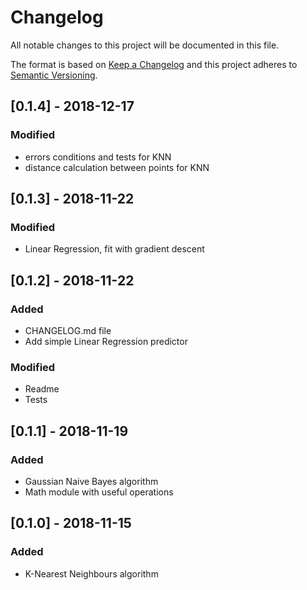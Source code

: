 # Changelog
All notable changes to this project will be documented in this file.

The format is based on [Keep a Changelog](http://keepachangelog.com/en/1.0.0/)
and this project adheres to [Semantic Versioning](http://semver.org/spec/v2.0.0.html).

## [0.1.4] - 2018-12-17
### Modified
- errors conditions and tests for KNN
- distance calculation between points for KNN

## [0.1.3] - 2018-11-22
### Modified
- Linear Regression, fit with gradient descent

## [0.1.2] - 2018-11-22
### Added
- CHANGELOG.md file
- Add simple Linear Regression predictor

### Modified
- Readme
- Tests

## [0.1.1] - 2018-11-19
### Added
- Gaussian Naive Bayes algorithm
- Math module with useful operations

## [0.1.0] - 2018-11-15
### Added
- K-Nearest Neighbours algorithm